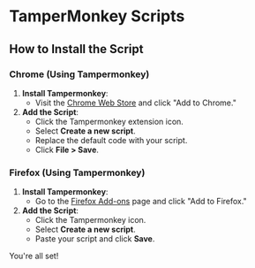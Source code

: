# TamperMonkey Scripts
## How to Install the Script

### Chrome (Using Tampermonkey)
1. **Install Tampermonkey**:
   - Visit the [Chrome Web Store](https://chrome.google.com/webstore/detail/tampermonkey/dhdgffkkebhmkfjojejmpbldmpobfkfo) and click "Add to Chrome."
2. **Add the Script**:
   - Click the Tampermonkey extension icon.
   - Select **Create a new script**.
   - Replace the default code with your script.
   - Click **File > Save**.

### Firefox (Using Tampermonkey)
1. **Install Tampermonkey**:
   - Go to the [Firefox Add-ons](https://addons.mozilla.org/en-US/firefox/addon/tampermonkey/) page and click "Add to Firefox."
2. **Add the Script**:
   - Click the Tampermonkey icon.
   - Select **Create a new script**.
   - Paste your script and click **Save**.

You're all set!
